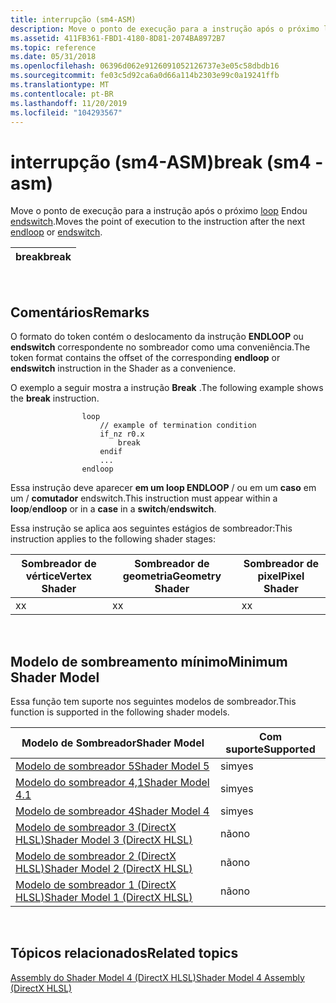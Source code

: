 ```yaml
---
title: interrupção (sm4-ASM)
description: Move o ponto de execução para a instrução após o próximo loop Endou endswitch.
ms.assetid: 411FB361-FBD1-4180-8D81-2074BA8972B7
ms.topic: reference
ms.date: 05/31/2018
ms.openlocfilehash: 06396d062e9126091052126737e3e05c58dbdb16
ms.sourcegitcommit: fe03c5d92ca6a0d66a114b2303e99c0a19241ffb
ms.translationtype: MT
ms.contentlocale: pt-BR
ms.lasthandoff: 11/20/2019
ms.locfileid: "104293567"
---
```

# <a name="break-sm4---asm"></a><span data-ttu-id="410ad-103">interrupção (sm4-ASM)</span><span class="sxs-lookup"><span data-stu-id="410ad-103">break (sm4 - asm)</span></span>

<span data-ttu-id="410ad-104">Move o ponto de execução para a instrução após o próximo [loop](endloop--sm4---asm-.md) Endou [endswitch](endswitch--sm4---asm-.md).</span><span class="sxs-lookup"><span data-stu-id="410ad-104">Moves the point of execution to the instruction after the next [endloop](endloop--sm4---asm-.md) or [endswitch](endswitch--sm4---asm-.md).</span></span>



| <span data-ttu-id="410ad-105">break</span><span class="sxs-lookup"><span data-stu-id="410ad-105">break</span></span> |
|-------|



 

## <a name="remarks"></a><span data-ttu-id="410ad-106">Comentários</span><span class="sxs-lookup"><span data-stu-id="410ad-106">Remarks</span></span>

<span data-ttu-id="410ad-107">O formato do token contém o deslocamento da instrução **ENDLOOP** ou **endswitch** correspondente no sombreador como uma conveniência.</span><span class="sxs-lookup"><span data-stu-id="410ad-107">The token format contains the offset of the corresponding **endloop** or **endswitch** instruction in the Shader as a convenience.</span></span>

<span data-ttu-id="410ad-108">O exemplo a seguir mostra a instrução **Break** .</span><span class="sxs-lookup"><span data-stu-id="410ad-108">The following example shows the **break** instruction.</span></span>


```
                loop
                    // example of termination condition
                    if_nz r0.x
                        break
                    endif
                    ...
                endloop
```



<span data-ttu-id="410ad-109">Essa instrução deve aparecer **em um loop ENDLOOP** /  ou em um **caso** em um  / **comutador** endswitch.</span><span class="sxs-lookup"><span data-stu-id="410ad-109">This instruction must appear within a **loop**/**endloop** or in a **case** in a **switch**/**endswitch**.</span></span>

<span data-ttu-id="410ad-110">Essa instrução se aplica aos seguintes estágios de sombreador:</span><span class="sxs-lookup"><span data-stu-id="410ad-110">This instruction applies to the following shader stages:</span></span>



| <span data-ttu-id="410ad-111">Sombreador de vértice</span><span class="sxs-lookup"><span data-stu-id="410ad-111">Vertex Shader</span></span> | <span data-ttu-id="410ad-112">Sombreador de geometria</span><span class="sxs-lookup"><span data-stu-id="410ad-112">Geometry Shader</span></span> | <span data-ttu-id="410ad-113">Sombreador de pixel</span><span class="sxs-lookup"><span data-stu-id="410ad-113">Pixel Shader</span></span> |
|---------------|-----------------|--------------|
| <span data-ttu-id="410ad-114">x</span><span class="sxs-lookup"><span data-stu-id="410ad-114">x</span></span>             | <span data-ttu-id="410ad-115">x</span><span class="sxs-lookup"><span data-stu-id="410ad-115">x</span></span>               | <span data-ttu-id="410ad-116">x</span><span class="sxs-lookup"><span data-stu-id="410ad-116">x</span></span>            |



 

## <a name="minimum-shader-model"></a><span data-ttu-id="410ad-117">Modelo de sombreamento mínimo</span><span class="sxs-lookup"><span data-stu-id="410ad-117">Minimum Shader Model</span></span>

<span data-ttu-id="410ad-118">Essa função tem suporte nos seguintes modelos de sombreador.</span><span class="sxs-lookup"><span data-stu-id="410ad-118">This function is supported in the following shader models.</span></span>



| <span data-ttu-id="410ad-119">Modelo de Sombreador</span><span class="sxs-lookup"><span data-stu-id="410ad-119">Shader Model</span></span>                                              | <span data-ttu-id="410ad-120">Com suporte</span><span class="sxs-lookup"><span data-stu-id="410ad-120">Supported</span></span> |
|-----------------------------------------------------------|-----------|
| [<span data-ttu-id="410ad-121">Modelo de sombreador 5</span><span class="sxs-lookup"><span data-stu-id="410ad-121">Shader Model 5</span></span>](d3d11-graphics-reference-sm5.md)        | <span data-ttu-id="410ad-122">sim</span><span class="sxs-lookup"><span data-stu-id="410ad-122">yes</span></span>       |
| [<span data-ttu-id="410ad-123">Modelo do sombreador 4,1</span><span class="sxs-lookup"><span data-stu-id="410ad-123">Shader Model 4.1</span></span>](dx-graphics-hlsl-sm4.md)              | <span data-ttu-id="410ad-124">sim</span><span class="sxs-lookup"><span data-stu-id="410ad-124">yes</span></span>       |
| [<span data-ttu-id="410ad-125">Modelo de sombreador 4</span><span class="sxs-lookup"><span data-stu-id="410ad-125">Shader Model 4</span></span>](dx-graphics-hlsl-sm4.md)                | <span data-ttu-id="410ad-126">sim</span><span class="sxs-lookup"><span data-stu-id="410ad-126">yes</span></span>       |
| [<span data-ttu-id="410ad-127">Modelo de sombreador 3 (DirectX HLSL)</span><span class="sxs-lookup"><span data-stu-id="410ad-127">Shader Model 3 (DirectX HLSL)</span></span>](dx-graphics-hlsl-sm3.md) | <span data-ttu-id="410ad-128">não</span><span class="sxs-lookup"><span data-stu-id="410ad-128">no</span></span>        |
| [<span data-ttu-id="410ad-129">Modelo de sombreador 2 (DirectX HLSL)</span><span class="sxs-lookup"><span data-stu-id="410ad-129">Shader Model 2 (DirectX HLSL)</span></span>](dx-graphics-hlsl-sm2.md) | <span data-ttu-id="410ad-130">não</span><span class="sxs-lookup"><span data-stu-id="410ad-130">no</span></span>        |
| [<span data-ttu-id="410ad-131">Modelo de sombreador 1 (DirectX HLSL)</span><span class="sxs-lookup"><span data-stu-id="410ad-131">Shader Model 1 (DirectX HLSL)</span></span>](dx-graphics-hlsl-sm1.md) | <span data-ttu-id="410ad-132">não</span><span class="sxs-lookup"><span data-stu-id="410ad-132">no</span></span>        |



 

## <a name="related-topics"></a><span data-ttu-id="410ad-133">Tópicos relacionados</span><span class="sxs-lookup"><span data-stu-id="410ad-133">Related topics</span></span>

<dl> <dt>

[<span data-ttu-id="410ad-134">Assembly do Shader Model 4 (DirectX HLSL)</span><span class="sxs-lookup"><span data-stu-id="410ad-134">Shader Model 4 Assembly (DirectX HLSL)</span></span>](dx-graphics-hlsl-sm4-asm.md)
</dt> </dl>

 

 




